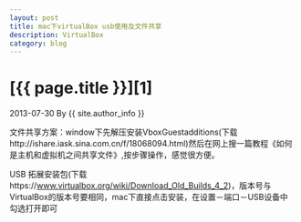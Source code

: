 ```yaml
---
layout: post
title: mac下virtualBox usb使用及文件共享
description: VirtualBox
category: blog
---
```


# [{{ page.title }}][1]
2013-07-30 By {{ site.author_info }}

文件共享方案：window下先解压安装VboxGuestadditions(下载http://ishare.iask.sina.com.cn/f/18068094.html)然后在网上搜一篇教程《如何是主机和虚拟机之间共享文件》,按步骤操作，感觉很方便。

USB 拓展安装包(下载https://www.virtualbox.org/wiki/Download_Old_Builds_4_2)，版本号与VirtualBox的版本号要相同，mac下直接点击安装，在设置－端口－USB设备中 勾选打开即可
